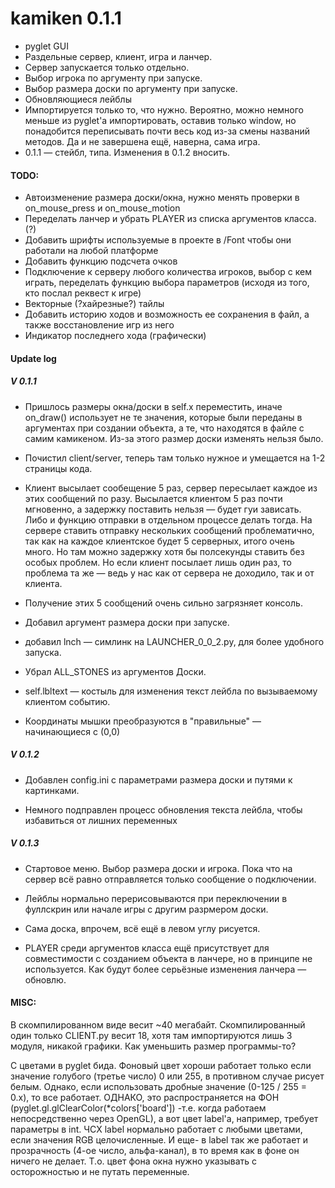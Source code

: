 # kamiken 0.1.1
- pyglet GUI
- Раздельные сервер, клиент, игра и ланчер.
- Сервер запускается только отдельно.
- Выбор игрока по аргументу при запуске.
- Выбор размера доски по аргументу при запуске.
- Обновляющиеся лейблы
- Импортируется только то, что нужно. Вероятно, можно немного меньше из pyglet'а
импортировать, оставив только window, но понадобится переписывать почти весь код
из-за смены названий методов. Да и не завершена ещё, наверна, сама игра.
- 0.1.1 — стейбл, типа. Изменения в 0.1.2 вносить.

#### TODO:
- Автоизменение размера доски/окна, нужно менять проверки в on_mouse_press 
	и on_mouse_motion
- Переделать ланчер и убрать PLAYER из списка аргументов класса. (?)
- Добавить шрифты используемые в проекте в /Font чтобы они работали на любой платформе
- Добавить функцию подсчета очков
- Подключение к серверу любого количества игроков, выбор с кем играть, переделать функцию выбора параметров (исходя из того, кто послал реквест к игре)
- Векторные (?хайрезные?) тайлы
- Добавить историю ходов и возможность ее сохранения в файл, а также восстановление игр из него
- Индикатор последнего хода (графически)
		
#### Update log
##### V 0.1.1
- Пришлось размеры окна/доски в self.x переместить, иначе on_draw() использует не те
значения, которые были переданы в аргументах при создании объекта, а те, что находятся
в файле с самим камикеном. Из-за этого размер доски изменять нельзя было.

- Почистил client/server, теперь там только нужное и умещается на 1-2 страницы кода.

- Клиент высылает сообещение 5 раз, сервер пересылает каждое из этих сообщений по разу.
Высылается клиентом 5 раз почти мгновенно, а задержку поставить нельзя — будет гуи 
зависать. Либо и функцию отправки в отдельном процессе делать тогда. На сервере 
ставить отправку нескольких сообщений проблематично, так как на каждое клиентское будет
5 серверных, итого очень много. Но там можно задержку хотя бы полсекунды ставить
без особых проблем. Но если клиент посылает лишь один раз, то проблема та же — ведь у нас
как от сервера не доходило, так и от клиента.

- Получение этих 5 сообщений очень сильно загрязняет консоль.

- Добавил аргумент размера доски при запуске.

- добавил lnch — симлинк на LAUNCHER_0_0_2.py, для более удобного запуска.

- Убрал ALL_STONES из аргументов Доски.

- self.lbltext — костыль для изменения текст лейбла по вызываемому клиентом событию.

- Координаты мышки преобразуются в "правильные" — начинающиеся с (0,0)

##### V 0.1.2
- Добавлен config.ini с параметрами размера доски и путями к картинками.

- Немного подправлен процесс обновления текста лейбла, чтобы избавиться от лишних переменных


##### V 0.1.3
- Стартовое меню. Выбор размера доски и игрока. Пока что на сервер всё равно отправляется
только сообщение о подключении.

- Лейблы нормально перерисовываются при переключении в фуллскрин или начале игры 
с другим разрмером доски.

- Сама доска, впрочем, всё ещё в левом углу рисуется.

- PLAYER среди аргументов класса ещё присутствует для совместимости с созданием 
объекта в ланчере, но в принципе не используется. Как будут более серьёзные 
изменения ланчера — обновлю.


#### MISC:
В скомпилированном виде весит ~40 мегабайт. Скомпилированный один только CLIENT.py весит 18,
хотя там импортируются лишь 3 модуля, никакой графики. Как уменьшить размер программы-то?


С цветами в pyglet бида. Фоновый цвет хороши работает только если значение
голубого (третье число) 0 или 255, в противном случае рисует белым. Однако,
если использовать дробные значение (0-125 / 255 = 0.х), то все работает. ОДНАКО,
это распространяется на ФОН (pyglet.gl.glClearColor(*colors['board']) -т.е.
когда работаем непосредственно через OpenGL), а вот цвет label'а, например,
требует параметры в int. ЧСХ label нормально работает с любыми цветами, если
значения RGB целочисленные. И еще- в label так же работает и прозрачность (4-ое
число, альфа-канал), в то время как в фоне он ничего не делает. Т.о. цвет фона
окна нужно указывать с осторожностью и не путать переменные.
